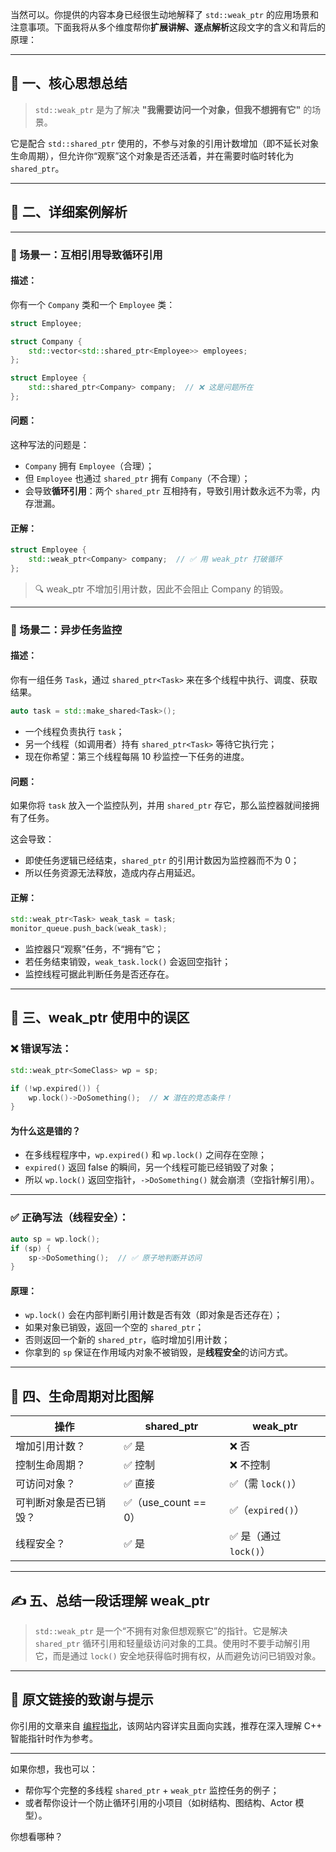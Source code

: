 当然可以。你提供的内容本身已经很生动地解释了 `std::weak_ptr` 的应用场景和注意事项。下面我将从多个维度帮你**扩展讲解、逐点解析**这段文字的含义和背后的原理：

---

## 🧠 一、核心思想总结

> `std::weak_ptr` 是为了解决 **"我需要访问一个对象，但我不想拥有它"** 的场景。

它是配合 `std::shared_ptr` 使用的，不参与对象的引用计数增加（即不延长对象生命周期），但允许你“观察”这个对象是否还活着，并在需要时临时转化为 `shared_ptr`。

---

## 📌 二、详细案例解析

---

### 🎯 场景一：**互相引用导致循环引用**

#### 描述：

你有一个 `Company` 类和一个 `Employee` 类：

```cpp
struct Employee;

struct Company {
    std::vector<std::shared_ptr<Employee>> employees;
};

struct Employee {
    std::shared_ptr<Company> company;  // ❌ 这是问题所在
};
```

#### 问题：

这种写法的问题是：

* `Company` 拥有 `Employee`（合理）；
* 但 `Employee` 也通过 `shared_ptr` 拥有 `Company`（不合理）；
* 会导致**循环引用**：两个 `shared_ptr` 互相持有，导致引用计数永远不为零，内存泄漏。

#### 正解：

```cpp
struct Employee {
    std::weak_ptr<Company> company;  // ✅ 用 weak_ptr 打破循环
};
```

> 🔍 weak\_ptr 不增加引用计数，因此不会阻止 Company 的销毁。

---

### 🎯 场景二：**异步任务监控**

#### 描述：

你有一组任务 `Task`，通过 `shared_ptr<Task>` 来在多个线程中执行、调度、获取结果。

```cpp
auto task = std::make_shared<Task>();
```

* 一个线程负责执行 `task`；
* 另一个线程（如调用者）持有 `shared_ptr<Task>` 等待它执行完；
* 现在你希望：第三个线程每隔 10 秒监控一下任务的进度。

#### 问题：

如果你将 `task` 放入一个监控队列，并用 `shared_ptr` 存它，那么监控器就间接拥有了任务。

这会导致：

* 即使任务逻辑已经结束，`shared_ptr` 的引用计数因为监控器而不为 0；
* 所以任务资源无法释放，造成内存占用延迟。

#### 正解：

```cpp
std::weak_ptr<Task> weak_task = task;
monitor_queue.push_back(weak_task);
```

* 监控器只“观察”任务，不“拥有”它；
* 若任务结束销毁，`weak_task.lock()` 会返回空指针；
* 监控线程可据此判断任务是否还存在。

---

## 🧨 三、weak\_ptr 使用中的误区

### ❌ 错误写法：

```cpp
std::weak_ptr<SomeClass> wp = sp;

if (!wp.expired()) {
    wp.lock()->DoSomething();  // ❌ 潜在的竞态条件！
}
```

#### 为什么这是错的？

* 在多线程程序中，`wp.expired()` 和 `wp.lock()` 之间存在空隙；
* `expired()` 返回 false 的瞬间，另一个线程可能已经销毁了对象；
* 所以 `wp.lock()` 返回空指针，`->DoSomething()` 就会崩溃（空指针解引用）。

---

### ✅ 正确写法（线程安全）：

```cpp
auto sp = wp.lock();
if (sp) {
    sp->DoSomething();  // ✅ 原子地判断并访问
}
```

#### 原理：

* `wp.lock()` 会在内部判断引用计数是否有效（即对象是否还存在）；
* 如果对象已销毁，返回一个空的 `shared_ptr`；
* 否则返回一个新的 `shared_ptr`，临时增加引用计数；
* 你拿到的 `sp` 保证在作用域内对象不被销毁，是**线程安全**的访问方式。

---

## 🔄 四、生命周期对比图解

| 操作          | shared\_ptr        | weak\_ptr        |
| ----------- | ------------------ | ---------------- |
| 增加引用计数？     | ✅ 是                | ❌ 否              |
| 控制生命周期？     | ✅ 控制               | ❌ 不控制            |
| 可访问对象？      | ✅ 直接               | ✅（需 `lock()`）    |
| 可判断对象是否已销毁？ | ✅（use\_count == 0） | ✅（`expired()`）   |
| 线程安全？       | ✅ 是                | ✅ 是（通过 `lock()`） |

---

## ✍️ 五、总结一段话理解 weak\_ptr

> `std::weak_ptr` 是一个“不拥有对象但想观察它”的指针。它是解决 `shared_ptr` 循环引用和轻量级访问对象的工具。使用时不要手动解引用它，而是通过 `lock()` 安全地获得临时拥有权，从而避免访问已销毁对象。

---

## 📎 原文链接的致谢与提示

你引用的文章来自 [编程指北](https://csguide.cn/cpp/memory/how_to_understand_weak_ptr.html)，该网站内容详实且面向实践，推荐在深入理解 C++ 智能指针时作为参考。

---

如果你想，我也可以：

* 帮你写个完整的多线程 `shared_ptr` + `weak_ptr` 监控任务的例子；
* 或者帮你设计一个防止循环引用的小项目（如树结构、图结构、Actor 模型）。

你想看哪种？
